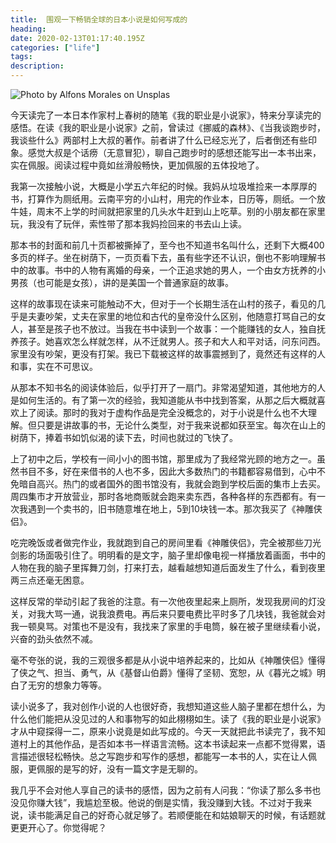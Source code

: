 ```yaml
---
title:  围观一下畅销全球的日本小说是如何写成的
heading: 
date: 2020-02-13T01:17:40.195Z
categories: ["life"]
tags: 
description: 
---
```


![Photo by Alfons Morales on Unsplas](https://gitee.com/smile365/blogimg/raw/master/sxy91/1581585252153.png)

今天读完了一本日本作家村上春树的随笔《我的职业是小说家》，特来分享读完的感悟。在读《我的职业是小说家》之前，曾读过《挪威的森林》、《当我谈跑步时，我谈些什么》两部村上大叔的著作。前者讲了什么已经忘光了，后者倒还有些印象。感觉大叔是个话痨（无意冒犯），聊自己跑步时的感想还能写出一本书出来，实在佩服。阅读过程中竟如丝滑般畅快，更加佩服的五体投地了。

我第一次接触小说，大概是小学五六年纪的时候。我妈从垃圾堆捡来一本厚厚的书，打算作为厕纸用。云南平穷的小山村，用完的作业本，日历等，厕纸。一个放牛娃，周末不上学的时间就把家里的几头水牛赶到山上吃草。别的小朋友都在家里玩，我没有了玩伴，索性带了那本我妈捡回来的书去山上读。

那本书的封面和前几十页都被撕掉了，至今也不知道书名叫什么，还剩下大概400多页的样子。坐在树荫下，一页页看下去，虽有些字还不认识，倒也不影响理解书中的故事。书中的人物有离婚的母亲，一个正追求她的男人，一个由女方抚养的小男孩（也可能是女孩），讲的是美国一个普通家庭的故事。

这样的故事现在读来可能触动不大，但对于一个长期生活在山村的孩子，看见的几乎是夫妻吵架，丈夫在家里的地位和古代的皇帝没什么区别，他随意打骂自己的女人，甚至是孩子也不放过。当我在书中读到一个故事：一个能赚钱的女人，独自抚养孩子。她喜欢怎么样就怎样，从不迁就男人。孩子和大人和平对话，问东问西。家里没有吵架，更没有打架。我已下载被这样的故事震撼到了，竟然还有这样的人和事，实在不可思议。

从那本不知书名的阅读体验后，似乎打开了一扇门。非常渴望知道，其他地方的人是如何生活的。有了第一次的经验，我知道能从书中找到答案，从那之后大概就喜欢上了阅读。那时的我对于虚构作品是完全没概念的，对于小说是什么也不大理解。但只要是讲故事的书，无论什么类型，对于我来说都如获至宝。每次在山上的树荫下，捧着书如饥似渴的读下去，时间也就过的飞快了。

上了初中之后，学校有一间小小的图书馆，那里成为了我经常光顾的地方之一。虽然书目不多，好在来借书的人也不多，因此大多数热门的书籍都容易借到，心中不免暗自高兴。热门的或者国外的图书馆没有，我就会跑到学校后面的集市上去买。周四集市才开放营业，那时各地商贩就会跑来卖东西，各种各样的东西都有。有一次我遇到一个卖书的，旧书随意堆在地上，5到10块钱一本。那次我买了《神雕侠侣》。

吃完晚饭或者做完作业，我就跑到自己的房间里看《神雕侠侣》，完全被那些刀光剑影的场面吸引住了。明明看的是文字，脑子里却像电视一样播放着画面，书中的人物在我的脑子里挥舞刀剑，打来打去，越看越想知道后面发生了什么，看到夜里两三点还毫无困意。

这样反常的举动引起了我爸的注意。有一次他夜里起来上厕所，发现我房间的灯没关，对我大骂一通，说我浪费电。再后来只要电费比平时多了几块钱，我爸就会对我一顿臭骂。对策也不是没有，我找来了家里的手电筒，躲在被子里继续看小说，兴奋的劲头依然不减。

毫不夸张的说，我的三观很多都是从小说中培养起来的，比如从《神雕侠侣》懂得了侠之气、担当、勇气，从《基督山伯爵》懂得了坚韧、宽恕，从《暮光之城》明白了无穷的想象力等等。

读小说多了，我对创作小说的人也很好奇，我想知道这些人脑子里都在想什么，为什么他们能把从没见过的人和事物写的如此栩栩如生。读了《我的职业是小说家》才从中窥探得一二，原来小说竟是如此写成的。今天一天就把此书读完了，我不知道村上的其他作品，是否如本书一样语言流畅。这本书读起来一点都不觉得累，语言描述很轻松畅快。总之写跑步和写作的感想，都能写一本书的人，实在让人佩服，更佩服的是写的好，没有一篇文字是无聊的。

我几乎不会对他人享自己的读书的感悟，因为之前有人问我：“你读了那么多书也没见你赚大钱”，我尴尬至极。他说的倒是实情，我没赚到大钱。不过对于我来说，读书能满足自己的好奇心就足够了。若顺便能在和姑娘聊天的时候，有话题就更更开心了。你觉得呢？


